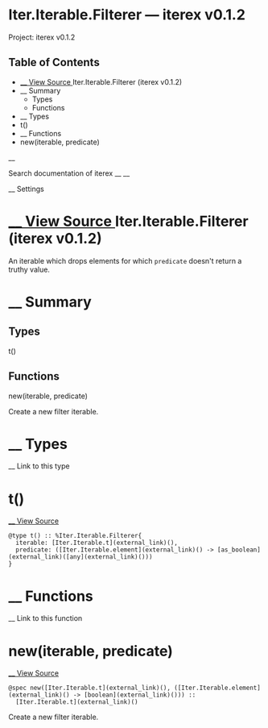 # Iter.Iterable.Filterer — iterex v0.1.2

Project: iterex v0.1.2

## Table of Contents

- [ __ View Source ](external_link) Iter.Iterable.Filterer (iterex v0.1.2)
- __ Summary
  - Types
  - Functions
- __ Types
- t()
- __ Functions
- new(iterable, predicate)

__

Search documentation of iterex __ __

__ Settings

#  [ __ View Source ](external_link) Iter.Iterable.Filterer (iterex v0.1.2)

An iterable which drops elements for which `predicate` doesn't return a truthy value.

#  __ Summary

##  Types

t()

##  Functions

new(iterable, predicate)

Create a new filter iterable.

#  __ Types

__ Link to this type

# t()

[ __ View Source ](external_link)
    
    
    @type t() :: %Iter.Iterable.Filterer{
      iterable: [Iter.Iterable.t](external_link)(),
      predicate: ([Iter.Iterable.element](external_link)() -> [as_boolean](external_link)([any](external_link)()))
    }

#  __ Functions

__ Link to this function

# new(iterable, predicate)

[ __ View Source ](external_link)
    
    
    @spec new([Iter.Iterable.t](external_link)(), ([Iter.Iterable.element](external_link)() -> [boolean](external_link)())) ::
      [Iter.Iterable.t](external_link)()

Create a new filter iterable.
